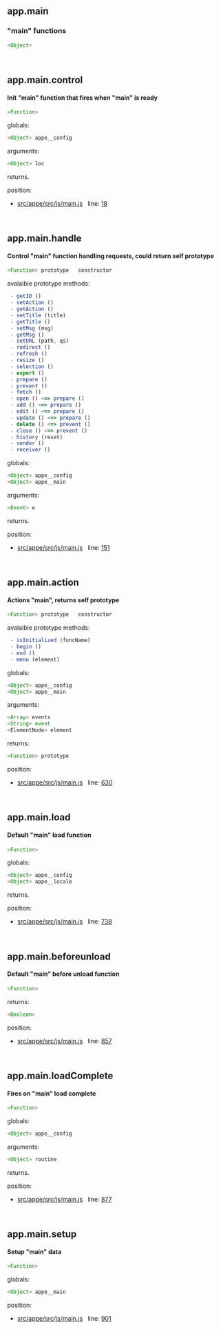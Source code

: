 

## app.main


### "main" functions


```js
<Object>
```



 


## app.main.control


#### Init "main" function that fires when "main" is ready


```js
<Function>
```

globals: 
```js
<Object> appe__config
```

arguments: 
```js
<Object> loc
```

returns.

position: 
- [src/appe/src/js/main.js](https://github.com/loltgt/appe/blob/master/src/appe/src/js/main.js)   line: [18](https://github.com/loltgt/appe/blob/master/src/appe/src/js/main.js#L18)


 


## app.main.handle


#### Control "main" function handling requests, could return self prototype


```js
<Function> prototype   constructor
```

avalaible prototype methods:
```js
 - getID ()
 - setAction ()
 - getAction ()
 - setTitle (title)
 - getTitle ()
 - setMsg (msg)
 - getMsg ()
 - setURL (path, qs)
 - redirect ()
 - refresh ()
 - resize ()
 - selection ()
 - export ()
 - prepare ()
 - prevent ()
 - fetch ()
 - open () <=> prepare ()
 - add () <=> prepare ()
 - edit () <=> prepare ()
 - update () <=> prepare ()
 - delete () <=> prevent ()
 - close () <=> prevent ()
 - history (reset)
 - sender ()
 - receiver ()
```

globals: 
```js
<Object> appe__config
<Object> appe__main
```

arguments: 
```js
<Event> e
```

returns.

position: 
- [src/appe/src/js/main.js](https://github.com/loltgt/appe/blob/master/src/appe/src/js/main.js)   line: [151](https://github.com/loltgt/appe/blob/master/src/appe/src/js/main.js#L151)


 


## app.main.action


#### Actions "main", returns self prototype


```js
<Function> prototype   constructor
```

avalaible prototype methods:
```js
 - isInitialized (funcName)
 - begin ()
 - end ()
 - menu (element)
```

globals: 
```js
<Object> appe__config
<Object> appe__main
```

arguments: 
```js
<Array> events
<String> event
<ElementNode> element
```

returns: 
```js
<Function> prototype
```

position: 
- [src/appe/src/js/main.js](https://github.com/loltgt/appe/blob/master/src/appe/src/js/main.js)   line: [630](https://github.com/loltgt/appe/blob/master/src/appe/src/js/main.js#L630)


 


## app.main.load


#### Default "main" load function


```js
<Function>
```

globals: 
```js
<Object> appe__config
<Object> appe__locale
```

returns.

position: 
- [src/appe/src/js/main.js](https://github.com/loltgt/appe/blob/master/src/appe/src/js/main.js)   line: [738](https://github.com/loltgt/appe/blob/master/src/appe/src/js/main.js#L738)


 


## app.main.beforeunload


#### Default "main" before unload function


```js
<Function>
```

returns: 
```js
<Boolean>
```

position: 
- [src/appe/src/js/main.js](https://github.com/loltgt/appe/blob/master/src/appe/src/js/main.js)   line: [857](https://github.com/loltgt/appe/blob/master/src/appe/src/js/main.js#L857)


 


## app.main.loadComplete


#### Fires on "main" load complete


```js
<Function>
```

globals: 
```js
<Object> appe__config
```

arguments: 
```js
<Object> routine
```

returns.

position: 
- [src/appe/src/js/main.js](https://github.com/loltgt/appe/blob/master/src/appe/src/js/main.js)   line: [877](https://github.com/loltgt/appe/blob/master/src/appe/src/js/main.js#L877)


 


## app.main.setup


#### Setup "main" data


```js
<Function>
```

globals: 
```js
<Object> appe__main
```

position: 
- [src/appe/src/js/main.js](https://github.com/loltgt/appe/blob/master/src/appe/src/js/main.js)   line: [901](https://github.com/loltgt/appe/blob/master/src/appe/src/js/main.js#L901)


 



